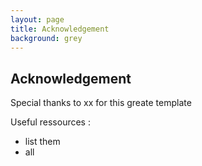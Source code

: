 ```yaml
---
layout: page
title: Acknowledgement
background: grey
---
```


<div class="col-lg-12 text-center">
	<h2 class="section-heading text-uppercase">Acknowledgement</h2>
</div>


Special thanks to xx for this greate template

Useful ressources :
- list them
- all
